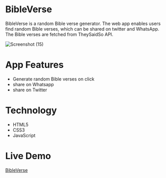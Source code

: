 # BibleVerse
BibleVerse is a random Bible verse generator. The web app enables users find random Bible verses, which can be shared on twitter and WhatsApp. The Bible verses are fetched from TheySaidSo API.

![Screenshot (15)](https://user-images.githubusercontent.com/86233810/170675469-f877036b-5e38-4715-9e05-07ad7eab3783.png)

# App Features
- Generate random Bible verses on click
- share on Whatsapp
- share on Twitter

# Technology
- HTML5
- CSS3
- JavaScript

# Live Demo
[BibleVerse](https://random-bible-verse-generator.netlify.app/)
